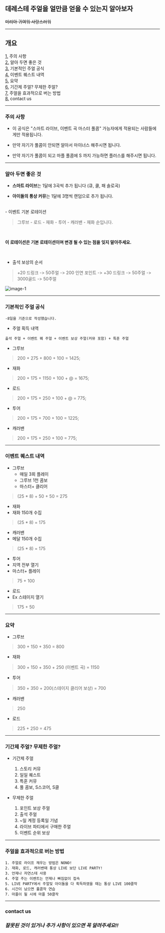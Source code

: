 ## 데레스테 주얼을 얼만큼 얻을 수 있는지 알아보자

~~미리아 귀여워 사랑스러워~~

---
## 개요
 [1.](https://github.com/chibichichi/CGSS-Jewel#%EC%A3%BC%EC%9D%98-%EC%82%AC%ED%95%AD) 주의 사항 </br>
 [2.](https://github.com/chibichichi/CGSS-Jewel#%EC%95%8C%EC%95%84-%EB%91%90%EB%A9%B4-%EC%A2%8B%EC%9D%80-%EA%B2%83) 알아 두면 좋은 것 </br>
 [3.](https://github.com/chibichichi/CGSS-Jewel#%EA%B8%B0%EB%B3%B8%EC%A0%81%EC%9D%B8-%EC%A3%BC%EC%96%BC-%EA%B3%B5%EC%8B%9D) 기본적인 주얼 공식 </br>
 [4.](https://github.com/chibichichi/CGSS-Jewel#%EC%9D%B4%EB%B2%A4%ED%8A%B8-%ED%80%98%EC%8A%A4%ED%8A%B8-%EB%82%B4%EC%97%AD) 이벤트 퀘스트 내역 </br>
 [5.](https://github.com/chibichichi/CGSS-Jewel#%EC%9A%94%EC%95%BD) 요약 </br>
 [6.](https://github.com/chibichichi/CGSS-Jewel#%EA%B8%B0%EA%B0%84%EC%A0%9C-%EC%A3%BC%EC%96%BC-%EB%AC%B4%EC%A0%9C%ED%95%9C-%EC%A3%BC%EC%96%BC) 기간제 주얼? 무제한 주얼? </br>
 [7.](https://github.com/chibichichi/CGSS-Jewel#%EC%A3%BC%EC%96%BC%EC%9D%84-%ED%9A%A8%EA%B3%BC%EC%A0%81%EC%9C%BC%EB%A1%9C-%EB%B2%84%EB%8A%94-%EB%B0%A9%EB%B2%95) 주얼을 효과적으로 버는 방법 </br>
 [8.](https://github.com/chibichichi/CGSS-Jewel#contact-us) contact us

 ---

### 주의 사항

- 이 공식은 "스마트 라이브, 이벤트 곡 마스터 풀콤" 가능자에게 적용되는 사람들에게만 적용됩니다.

- 만약 자기가 풀콤이 안되면 알아서 마이너스 해주시면 됩니다.

- 만약 자기가 풀콤이 되고 마플 풀콤에 S 까지 가능하면 플러스를 해주시면 됩니다.

---
### 알아 두면 좋은 것

 - **스마트 라이브**는 1달에 3곡씩 추가 됩니다 (큐, 쿨, 패 솔로곡)

 - **아이돌의 통상 커뮤**는 1달에 3명씩 랜덤으로 추가 됩니다.

</br>
- 이벤트 기본 로테이션</br>

>그루브 - 로드 - 재화 - 투어 - 캐러밴 - 재화 순입니다.
</br>

__**이 로테이션은 기본 로테이션이며 변경 될 수 있는 점을 잊지 말아주세요.**__

</br>

- 출석 보상의 순서
>+20 드링크 -> 50주얼 -> 200 인연 포인트 -> +30 드링크 -> 50주얼 -> 3000골드 -> 50주얼

![image-1](https://pbs.twimg.com/media/DjSRgywVAAA6IU1.jpg)

---

### 기본적인 주얼 공식

	-8일을 기준으로 작성했습니다.

- 주얼 획득 내역

`출석 주얼 + 이벤트 퀘 주얼 + 이벤트 보상 주얼(커뮤 포함) + 특훈 주얼`

- 그루브
>200 + 275 + 800 + 100 = 1425;

- 재화
>200 + 175 + 1150 + 100 + @ = 1675;

- 로드
>200 + 175 + 250 + 100 + @ = 775;

- 투어
>200 + 175 + 700 + 100 = 1225;

- 캐러밴
>200 + 175 + 250 + 100 = 775;

---

### 이벤트 퀘스트 내역

 - 그루브
 	- 매일 3회 플레이
 	- 그루브 1천 콤보
	 - 마스터+ 클리어
>(25 * 8) + 50 + 50 = 275

- 재화
 - 재화 150개 수집 </br>
>(25 * 8) = 175

- 캐러밴
 - 메달 150개 수집 </br>
>(25 * 8) = 175

- 투어
 - 지역 전부 열기
 - 마스터+ 플레이
>75 + 100

- 로드
 - Ex 스테이지 열기
 >175 + 50

---

### 요약

- 그루브
>300 + 150 + 350 = 800

- 재화
>300 + 150 + 350 + 250 (이벤트 곡) = 1150

- 투어
>350 + 350 + 200(스테이지 클리어 보상)  = 700

- 캐러밴
>250

- 로드
>225 + 250 = 475

---
### 기간제 주얼? 무제한 주얼?

- 기간제 주얼
	1. 스토리 커뮤
	2. 일일 퀘스트
	3. 특훈 커뮤
	4. 풀 콤보, S스코어, S클


- 무제한 주얼
	1. 포인트 보상 주얼
	2. 출석 주얼
	3. ~일 계정 등록일 기념
	4. 라이브 파티에서 구매한 주얼
	5. 이벤트 순위 보상

---

### 주얼을 효과적으로 버는 방법

	1. 주얼로 라이프 채우는 방법은 NONO!
	2. 재화, 로드, 캐러밴때 통상 LIVE 보단 LIVE PARTY!
	3. 언제나 자연스테 사용
	4. 주얼 주는 이벤트는 언제나 빠짐없이 접속
	5. LIVE PARTY에서 주얼및 아이돌을 다 획득하였을 때는 통상 LIVE 100클작
	6. 시간이 남으면 풀콤작 연습
	7. 마플이 될 시에 마플 50클작

 ---

 ### contact us

 ### **_잘못된 것이 있거나 추가 사항이 있으면 꼭 알려주세요!!_**
 
 [Twitter Link]: https://twitter.com/chocolat_chibi
 </br>
